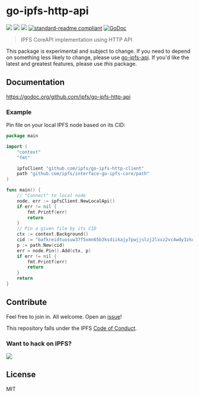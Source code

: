 # go-ipfs-http-api

[![](https://img.shields.io/badge/made%20by-Protocol%20Labs-blue.svg?style=flat-square)](https://protocol.ai)
[![](https://img.shields.io/badge/project-IPFS-blue.svg?style=flat-square)](https://ipfs.io/)
[![](https://img.shields.io/badge/matrix-%23ipfs-blue.svg?style=flat-square)](https://app.element.io/#/room/#ipfs:matrix.org)
[![standard-readme compliant](https://img.shields.io/badge/standard--readme-OK-green.svg?style=flat-square)](https://github.com/RichardLitt/standard-readme)
[![GoDoc](https://godoc.org/github.com/ipfs/go-ipfs-http-api?status.svg)](https://godoc.org/github.com/ipfs/go-ipfs-http-api)

> IPFS CoreAPI implementation using HTTP API

This package is experimental and subject to change. If you need to depend on
something less likely to change, please use
[go-ipfs-api](https://github.com/ipfs/go-ipfs-api). If you'd like the latest and
greatest features, please use _this_ package.

## Documentation

https://godoc.org/github.com/ipfs/go-ipfs-http-api

### Example

Pin file on your local IPFS node based on its CID:

```go
package main

import (
    "context"
    "fmt"

    ipfsClient "github.com/ipfs/go-ipfs-http-client"
    path "github.com/ipfs/interface-go-ipfs-core/path"
)

func main() {
    // "Connect" to local node
    node, err := ipfsClient.NewLocalApi()
    if err != nil {
        fmt.Printf(err)
        return
    }
    // Pin a given file by its CID
    ctx := context.Background()
    cid := "bafkreidtuosuw37f5xmn65b3ksdiikajy7pwjjslzj2lxxz2vc4wdy3zku"
    p := path.New(cid)
    err = node.Pin().Add(ctx, p)
    if err != nil {
    	fmt.Printf(err)
        return
    }
    return
}
```

## Contribute

Feel free to join in. All welcome. Open an [issue](https://github.com/ipfs/go-ipfs-http-api/issues)!

This repository falls under the IPFS [Code of Conduct](https://github.com/ipfs/community/blob/master/code-of-conduct.md).

### Want to hack on IPFS?

[![](https://cdn.rawgit.com/jbenet/contribute-ipfs-gif/master/img/contribute.gif)](https://github.com/ipfs/community/blob/master/CONTRIBUTING.md)

## License

MIT
